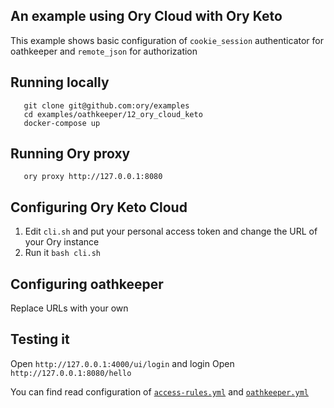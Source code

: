 ## An example using Ory Cloud with Ory Keto

This example shows basic configuration of `cookie_session` authenticator for oathkeeper and `remote_json` for authorization

## Running locally

```
   git clone git@github.com:ory/examples
   cd examples/oathkeeper/12_ory_cloud_keto
   docker-compose up
```

## Running Ory proxy

```
   ory proxy http://127.0.0.1:8080
```

## Configuring Ory Keto Cloud

1. Edit `cli.sh` and put your personal access token and change the URL of your Ory instance
1. Run it `bash cli.sh`

## Configuring oathkeeper

Replace URLs with your own

## Testing it

Open `http://127.0.0.1:4000/ui/login` and login
Open `http://127.0.0.1:8080/hello`

You can find read configuration of [`access-rules.yml`](./oathkeeper/access-rules.yml) and
[`oathkeeper.yml`](./oathkeeper/oathkeeper.yml)
